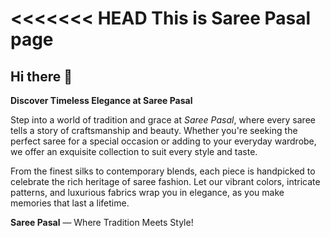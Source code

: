 <<<<<<< HEAD
This is Saree Pasal page
=======
## Hi there 👋

**Discover Timeless Elegance at Saree Pasal**

Step into a world of tradition and grace at *Saree Pasal*, where every saree tells a story of craftsmanship and beauty. Whether you're seeking the perfect saree for a special occasion or adding to your everyday wardrobe, we offer an exquisite collection to suit every style and taste.

From the finest silks to contemporary blends, each piece is handpicked to celebrate the rich heritage of saree fashion. Let our vibrant colors, intricate patterns, and luxurious fabrics wrap you in elegance, as you make memories that last a lifetime.

**Saree Pasal** — Where Tradition Meets Style!
